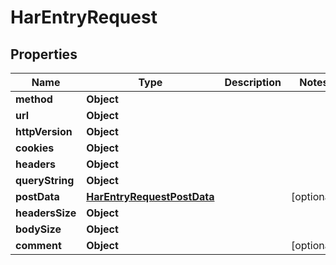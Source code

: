 

# HarEntryRequest


## Properties

| Name | Type | Description | Notes |
|------------ | ------------- | ------------- | -------------|
|**method** | **Object** |  |  |
|**url** | **Object** |  |  |
|**httpVersion** | **Object** |  |  |
|**cookies** | **Object** |  |  |
|**headers** | **Object** |  |  |
|**queryString** | **Object** |  |  |
|**postData** | [**HarEntryRequestPostData**](HarEntryRequestPostData.md) |  |  [optional] |
|**headersSize** | **Object** |  |  |
|**bodySize** | **Object** |  |  |
|**comment** | **Object** |  |  [optional] |



